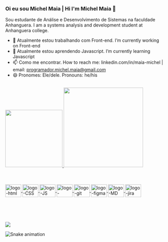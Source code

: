 ### Oi eu sou Michel Maia | Hi I'm Michel Maia 👋

Sou estudante de Análise e Desenvolvimento de Sistemas na  faculdade Anhanguera. I am a systems analysis and development student at Anhanguera college. 


- 🔭 Atualmente estou trabalhando com Front-end. I’m currently working on Front-end
- 🌱 Atualmente estou aprendendo Javascript. I’m currently learning Javascript
- 📫 Como me encontrar. How to reach me: linkedin.com/in/maia-michel | email: programador.michel.maia@gmail.com
- 😄 Pronomes: Ele/dele. Pronouns: he/his
<br>

  
  <div>
  <a href="https://github.com/michel-maia">
  <img height="180em" src="https://github-readme-stats.vercel.app/api?username=michel-maia&show_icons=true&theme=prussian&include_all_commits=true&count_private=true"/>
  <img height="250em" src="https://github-readme-stats.vercel.app/api/top-langs/?username=michel-maia&layout=compact&langs_count=168&theme=prussian"/>
  </div> <br> <br>
  
  
<div style="display: inline_block" <br> <br>         
     <img align="center" alt="logo-html" height="40" width="50" src="https://cdn.jsdelivr.net/gh/devicons/devicon/icons/html5/html5-original-wordmark.svg"/>
     <img align="center" alt="logo-CSS" height="40" width="50" src="https://cdn.jsdelivr.net/gh/devicons/devicon/icons/css3/css3-original-wordmark.svg"/>
     <img align="center" alt="logo-JS" height="40" width="50" src="https://cdn.jsdelivr.net/gh/devicons/devicon/icons/javascript/javascript-original.svg"/> 
     <img align="center" alt="logo-github" height="40" width="50" src="https://cdn.jsdelivr.net/gh/devicons/devicon/icons/github/github-original.svg"/>
     <img align="center" alt="logo-git" height="40" width="50" src="https://cdn.jsdelivr.net/gh/devicons/devicon/icons/git/git-original.svg"/>
     <img align="center" alt="logo-figma" height="40" width="50" src="https://cdn.jsdelivr.net/gh/devicons/devicon/icons/figma/figma-original.svg"/>   
     <img align="center" alt="logo-MD" height="40" width="50" src="https://cdn.jsdelivr.net/gh/devicons/devicon/icons/markdown/markdown-original.svg"/> 
     <img align="center" alt="logo-jira" height="40" width="50" src="https://cdn.jsdelivr.net/gh/devicons/devicon/icons/jira/jira-plain-wordmark.svg" />       
                    
</div> <br> 


## 

<br>

<div>

<a href="https://www.linkedin.com/in/maia-michel" target="_blank"> <img src="https://img.shields.io/badge/LinkedIn-0077B5?style=for-the-badge&logo=linkedin&logoColor=white"/> </a>


![Snake animation](https://github.com/Michel-Maia/Michel-Maia/blob/output/github-contribution-grid-snake.svg)

</div>
